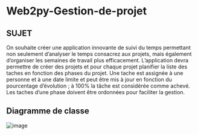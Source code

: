﻿# Web2py-Gestion-de-projet


## SUJET 


On souhaite créer une application innovante de suivi du temps permettant non seulement d’analyser le temps consacrez aux projets, mais également d’organiser les semaines de travail plus efficacement.
L’application devra permettre de créer des projets et pour chaque projet planifier la liste des taches en fonction des phases du projet. Une tache est assignée à une personne et à une date limite et peut être mis à jour en fonction du pourcentage d’évolution ; à 100% la tâche est considérée comme achevé. Les taches d’une phase doivent être ordonnées pour faciliter la gestion.


## Diagramme de classe

![image](https://user-images.githubusercontent.com/101357738/229303595-3d87620f-e58f-4834-96f8-571373d19147.png)


